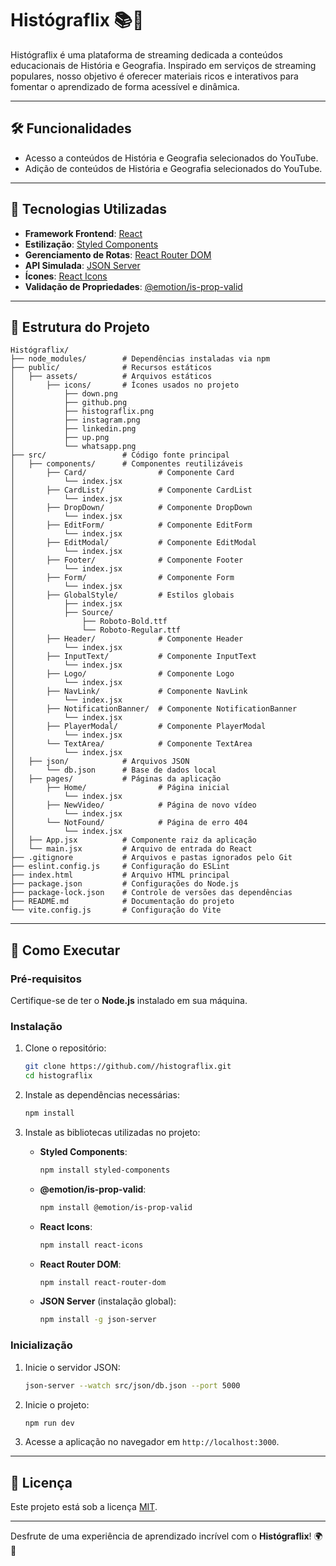 
# Histógraflix 📚🎥  

Histógraflix é uma plataforma de streaming dedicada a conteúdos educacionais de História e Geografia. Inspirado em serviços de streaming populares, nosso objetivo é oferecer materiais ricos e interativos para fomentar o aprendizado de forma acessível e dinâmica.  

---

## 🛠 Funcionalidades  

- Acesso a conteúdos de História e Geografia selecionados do YouTube.
- Adição de conteúdos de História e Geografia selecionados do YouTube. 

---

## 🚀 Tecnologias Utilizadas  

- **Framework Frontend**: [React](https://reactjs.org/)  
- **Estilização**: [Styled Components](https://styled-components.com/)  
- **Gerenciamento de Rotas**: [React Router DOM](https://reactrouter.com/)  
- **API Simulada**: [JSON Server](https://github.com/typicode/json-server)  
- **Ícones**: [React Icons](https://react-icons.github.io/react-icons/)  
- **Validação de Propriedades**: [@emotion/is-prop-valid](https://emotion.sh/docs/@emotion/is-prop-valid)  

---

## 📂 Estrutura do Projeto  

```plaintext
Histógraflix/
├── node_modules/        # Dependências instaladas via npm
├── public/              # Recursos estáticos
│   ├── assets/          # Arquivos estáticos
│       ├── icons/       # Ícones usados no projeto
│           ├── down.png
│           ├── github.png
│           ├── histograflix.png
│           ├── instagram.png
│           ├── linkedin.png
│           ├── up.png
│           └── whatsapp.png
├── src/                 # Código fonte principal
│   ├── components/      # Componentes reutilizáveis
│       ├── Card/                # Componente Card
│           └── index.jsx
│       ├── CardList/            # Componente CardList
│           └── index.jsx
│       ├── DropDown/            # Componente DropDown
│           └── index.jsx
│       ├── EditForm/            # Componente EditForm
│           └── index.jsx
│       ├── EditModal/           # Componente EditModal
│           └── index.jsx
│       ├── Footer/              # Componente Footer
│           └── index.jsx
│       ├── Form/                # Componente Form
│           └── index.jsx
│       ├── GlobalStyle/         # Estilos globais
│           ├── index.jsx
│           ├── Source/
│               ├── Roboto-Bold.ttf
│               └── Roboto-Regular.ttf
│       ├── Header/              # Componente Header
│           └── index.jsx
│       ├── InputText/           # Componente InputText
│           └── index.jsx
│       ├── Logo/                # Componente Logo
│           └── index.jsx
│       ├── NavLink/             # Componente NavLink
│           └── index.jsx
│       ├── NotificationBanner/  # Componente NotificationBanner
│           └── index.jsx
│       ├── PlayerModal/         # Componente PlayerModal
│           └── index.jsx
│       └── TextArea/            # Componente TextArea
│           └── index.jsx
│   ├── json/            # Arquivos JSON
│       └── db.json      # Base de dados local
│   ├── pages/           # Páginas da aplicação
│       ├── Home/                # Página inicial
│           └── index.jsx
│       ├── NewVideo/            # Página de novo vídeo
│           └── index.jsx
│       └── NotFound/            # Página de erro 404
│           └── index.jsx
│   ├── App.jsx          # Componente raiz da aplicação
│   └── main.jsx         # Arquivo de entrada do React
├── .gitignore           # Arquivos e pastas ignorados pelo Git
├── eslint.config.js     # Configuração do ESLint
├── index.html           # Arquivo HTML principal
├── package.json         # Configurações do Node.js
├── package-lock.json    # Controle de versões das dependências
├── README.md            # Documentação do projeto
└── vite.config.js       # Configuração do Vite
```

---

## 🚀 Como Executar  

### Pré-requisitos  

Certifique-se de ter o **Node.js** instalado em sua máquina.  

### Instalação  

1. Clone o repositório:  
   ```bash
   git clone https://github.com//histograflix.git
   cd histograflix
   ```

2. Instale as dependências necessárias:  
   ```bash
   npm install
   ```

3. Instale as bibliotecas utilizadas no projeto:  
   - **Styled Components**:  
     ```bash
     npm install styled-components
     ```
   - **@emotion/is-prop-valid**:  
     ```bash
     npm install @emotion/is-prop-valid
     ```
   - **React Icons**:  
     ```bash
     npm install react-icons
     ```
   - **React Router DOM**:  
     ```bash
     npm install react-router-dom
     ```
   - **JSON Server** (instalação global):  
     ```bash
     npm install -g json-server
     ```

### Inicialização  

1. Inicie o servidor JSON:  
   ```bash
   json-server --watch src/json/db.json --port 5000
   ```

2. Inicie o projeto:  
   ```bash
   npm run dev
   ```

3. Acesse a aplicação no navegador em `http://localhost:3000`.  

---

## 📝 Licença  

Este projeto está sob a licença [MIT](https://opensource.org/licenses/MIT).  

---

Desfrute de uma experiência de aprendizado incrível com o **Histógraflix**! 🌍📖
